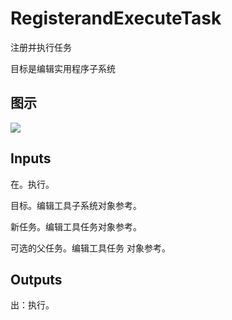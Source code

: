 # RegisterandExecuteTask

注册并执行任务

目标是编辑实用程序子系统

## 图示

![]($-20221218-18422415.png)

## Inputs

在。执行。

目标。编辑工具子系统对象参考。

新任务。编辑工具任务对象参考。

可选的父任务。编辑工具任务 对象参考。  

## Outputs

出：执行。
